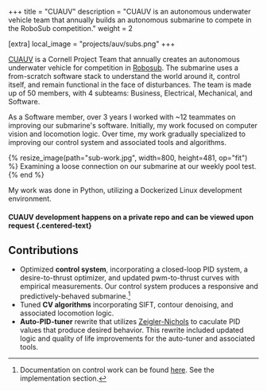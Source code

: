 +++
title = "CUAUV"
description = "CUAUV is an autonomous underwater vehicle team that annually builds an autonomous submarine to compete in the RoboSub competition."
weight = 2

[extra]
local_image = "projects/auv/subs.png"
+++

[CUAUV](https://cuauv.org) is a Cornell Project Team that annually creates an
autonomous underwater vehicle for competition in [Robosub](https://robonation.org/programs/robosub/).
The submarine uses a from-scratch software stack to understand the world around
it, control itself, and remain functional in the face of disturbances.
The team is made up of 50 members, with 4 subteams: Business, Electrical,
Mechanical, and Software.

As a Software member, over 3 years I worked with ~12 teammates on improving our
submarine's software. Initially, my work focused on computer vision
and locomotion logic. Over time, my work gradually specialized to improving our
control system and associated tools and algorithms.


{% resize_image(path="sub-work.jpg", width=800, height=481, op="fit") %}
Examining a loose connection on our submarine at our weekly pool test.
{% end %}



My work was done in Python, utilizing a Dockerized Linux development environment.



#### CUAUV development happens on a private repo and can be viewed upon request {.centered-text}

## Contributions

 - Optimized **control system**, incorporating a closed-loop PID system, a
 desire-to-thrust optimizer, and updated pwm-to-thrust curves with empirical measurements.
 Our control system produces a responsive and predictively-behaved submarine.[^1]
 - Tuned **CV algorithms** incorporating SIFT, contour denoising, and associated
 locomotion logic.
 - **Auto-PID-tuner** rewrite that utilizes [Zeigler-Nichols](https://en.wikipedia.org/wiki/Ziegler%E2%80%93Nichols_method)
 to caculate PID values that produce desired behavior. This rewrite included
 updated logic and quality of life improvements for the auto-tuner and associated
 tools.

 [^1]: Documentation on control work can be found [here](auv-controls.pdf).
 See the implementation section.
